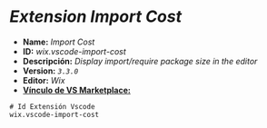 <!-- Autor: Daniel Benjamin Perez Morales -->
<!-- GitHub: https://github.com/DanielBenjaminPerezMoralesDev13 -->
<!-- GitLab: https://gitlab.com/DanielBenjaminPerezMoralesDev13 -->
<!-- Correo electrónico: danielperezdev@proton.me -->

# ***Extension Import Cost***

- **Name:** *Import Cost*
- **ID:** *wix.vscode-import-cost*
- **Descripción:** *Display import/require package size in the editor*
- **Version:** *`3.3.0`*
- **Editor:** *Wix*
- **[Vínculo de VS Marketplace:](https://marketplace.visualstudio.com/items?itemName=wix.vscode-import-cost "https://marketplace.visualstudio.com/items?itemName=wix.vscode-import-cost")**

```plaintext
# Id Extensión Vscode
wix.vscode-import-cost
```
